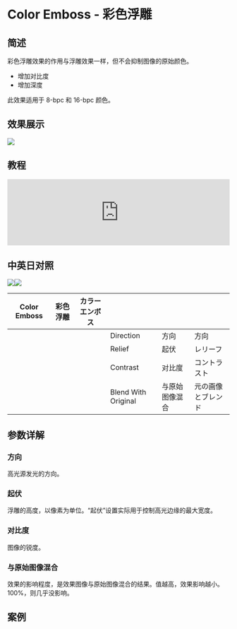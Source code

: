 # Color Emboss - 彩色浮雕

## 简述

彩色浮雕效果的作用与浮雕效果一样，但不会抑制图像的原始颜色。

- 增加对比度
- 增加深度

此效果适用于 8-bpc 和 16-bpc 颜色。

## 效果展示

![](https://cdn.yuelili.com/20220102001146.png)

## 教程

<iframe src="https://player.bilibili.com/player.html?bvid=BV1e34y1X7Vj&page=81&high_quality=1" width="100%" allowfullscreen="allowfullscreen" frameborder="0"></iframe>

## 中英日对照

![](https://mir.yuelili.com/wp-content/uploads/user/AE/effects/AE-Effects-Stylize-Color_Emboss.png)![](https://mir.yuelili.com/wp-content/uploads/user/AE/effects/AE-Effects-Stylize-Color_Emboss_cn.png)

| Color Emboss | 彩色浮雕 | カラーエンボス |                     |                |                    |
| ------------ | -------- | -------------- | ------------------- | -------------- | ------------------ |
|              |          |                | Direction           | 方向           | 方向               |
|              |          |                | Relief              | 起伏           | レリーフ           |
|              |          |                | Contrast            | 对比度         | コントラスト       |
|              |          |                | Blend With Original | 与原始图像混合 | 元の画像とブレンド |

## 参数详解

### 方向

高光源发光的方向。

### 起伏

浮雕的高度，以像素为单位。“起伏”设置实际用于控制高光边缘的最大宽度。

### 对比度

图像的锐度。

### 与原始图像混合

效果的影响程度，是效果图像与原始图像混合的结果。值越高，效果影响越小。 100%，则几乎没影响。

## 案例
